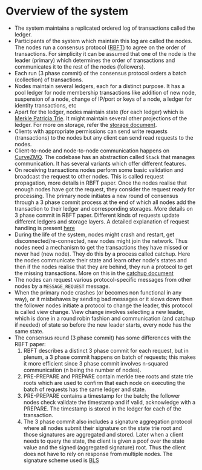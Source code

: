 # Overview of the system

- The system maintains a replicated ordered log of transactions called the ledger. 
- Participants of the system which maintain this log are called the nodes. The nodes run a consensus protocol ([RBFT](https://lig-membres.imag.fr/aublin/rbft/report.pdf)) to agree on the order of transactions. For simplicity it can be assumed that one of the node is the leader (primary) which determines the order of transactions and communicates it to the rest of the nodes (followers).
- Each run (3 phase commit) of the consensus protocol orders a batch (collection) of transactions.
- Nodes maintain several ledgers, each for a distinct purpose. It has a pool ledger for node membership transactions like addition of new node, suspension of a node, change of IP/port or keys of a node, a ledger for identity transactions, etc 
- Apart for the ledger, nodes maintain state (for each ledger) which is [Merkle Patricia Trie](https://github.com/ethereum/wiki/wiki/Patricia-Tree). It might maintain several other projections of the ledger. For more on storage, refer the [storage document](storage.md). 
- Clients with appropriate permissions can send write requests (transactions) to the nodes but any client can send read requests to the nodes.
- Client-to-node and node-to-node communication happens on [CurveZMQ](http://curvezmq.org/). The codebase has an abstraction called `Stack` that manages communication. It has several variants which offer different features.
- On receiving transactions nodes perform some basic validation and broadcast the request to other nodes. This is called request propagation, more details in RBFT paper. 
  Once the nodes realise that enough nodes have got the request, they consider the request ready for processing.
  The primary node initiates a new round of consensus through a 3 phase commit process at the end of which all nodes add the transaction to their ledger and corresponding storages. More details on 3 phase commit in RBFT paper.
  Different kinds of requests update different ledgers and storage layers. A detailed explanation of request handling is present [here](request_handling.md)
- During the life of the system, nodes might crash and restart, get disconnected/re-connected, new nodes might join the network. Thus nodes need a mechanism to get the transactions they have missed or never had (new node). They do this by a process called catchup.
  Here the nodes communicate their state and learn other node's states and then if the nodes realise that they are behind, they run a protocol to get the missing transactions. More on this in the [catchup document](catchup.md)
- The nodes can request various protocol-specific messages from other nodes by a `MESSAGE_REQUEST` message.
- When the primary node crashes (or becomes non functional in any way), or it misbehaves by sending bad messages or it slows down then the follower nodes initiate a protocol to change the leader, this protocol is called view change. 
  View change involves selecting a new leader, which is done in a round robin fashion and communication (and catchup if needed) of state so before the new leader starts, every node has the same state.
- The consensus round (3 phase commit) has some differences with the RBFT paper:
    1. RBFT describes a distinct 3 phase commit for each request, but in plenum, a 3 phase commit happens on batch of requests; this makes it more efficient since 3 phase commit involves n-squared communication (n being the number of nodes).  
    1. PRE-PREPARE and PREPARE contain merkle tree roots and state trie roots which are used to confirm that each node on executing the batch of requests has the same ledger and state.
    1. PRE-PREPARE contains a timestamp for the batch; the follower nodes check validate the timestamp and if valid, acknowledge with a PREPARE. The timestamp is stored in the ledger for each of the transaction.
    1. The 3 phase commit also includes a signature aggregation protocol where all nodes submit their signature on the state trie root and those signatures are aggregated and stored. Later when a client needs to query the state, the client is given a poof over the state value and the signed (aggregated signature) root.
       Thus the client does not have to rely on response from multiple nodes. The signature scheme used is [BLS](https://en.wikipedia.org/wiki/Boneh%E2%80%93Lynn%E2%80%93Shacham)
     
